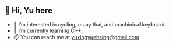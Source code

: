👋 Hi, Yu here
- 
- 👀 I’m interested in cycling, muay thai, and machinical keyboard.
- 🌱 I’m currently learning C++.
- 📫 You can reach me at yuxingyuehsing@gmail.com

<!---
yxing9/yxing9 is a ✨ special ✨ repository because its `README.md` (this file) appears on your GitHub profile.
You can click the Preview link to take a look at your changes.
--->
